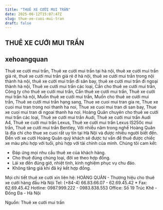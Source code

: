 ```yaml
---
title: "THUÊ XE CƯỚI MUI TRẦN"
date: 2025-06-12T15:07:47Z
slug: thue-xe-cuoi-mui-tran
draft: false
---
```


## THUÊ XE CƯỚI MUI TRẦN

## xehoangquan

Thuê xe cưới mui trần, Thuê xe cưới mui trần tại hà nội, thuê xe cưới mui trần giá rẻ, thuê xe cưới mui trần giá rẻ ở hà nội, thuê xe cưới mui trần trong nội thành hà nội, thuê xe cưới mui trần đi sân bay, thuê xe cưới mui trần đi ngoại thành hà nội, Thuê xe cưới mui trần các loại, Cần cho thuê xe cưới mui trần, Công ty cho thuê xe cưới mui trần, Cần thuê xe cưới mui trần, Thuê xe cưới mui trần hà nội, Muốn thuê xe cưới mui trần, Muốn cho thuê xe cưới mui trần, Thuê xe cưới mui trần hạng sang, Thue xe cuoi mui tran gia re, Thue xe cuoi mui tran trong noi thanh ha noi, Thue xe cuoi mui tran di san bay, Thue xe cuoi mui tran di ngoai thanh ha noi.
Hoàng Quân chuyên cho thuê xe cưới mui trần các loại, Thuê xe cưới mui trần Audi, Thuê xe cưới mui trần Audi A4, Thuê xe cưới mui trần Lexus, Thuê xe cưới mui trần Lexus IS250c mui trần, Thuê xe cưới mui trần Bentley, 
Với nhiều năm trong nghề Hoàng Quân là địa chỉ cho thue xe cuoi rất uy tín tại Hà Nội và được nhiều người biết đến. Đến với xe cưới Hoàng Quân quý khách sẽ được tư vấn để thuê được chiếc xe màu phù hợp với tuổi, phù hợp với tài chính của mình.
Chúng tôi cam kết:
- Đáp ứng mọi nhu cầu thuê xe của khách hàng.
- Cho thuê đúng chủng loại, đời xe theo hợp đồng.
- Lái xe đến đúng giờ, nhiệt tình, kinh nghiệm phục vụ chu đáo.
- Không tăng giá khi đă ký kết hợp đồng. 
 
Mọi chi tiết thuê xe cưới xin liên hệ:
HOÀNG QUÂN - Thương hiệu cho thuê xe cưới hàng đầu Hà Nội 
Tel: (+84-4) 66.83.66.07 - 62.69.45.42 * Fax: 62.69.45.42 Hotline:  0987.999.222 - 0983.838.553
Office: Số 19 Trúc Khê - Đống Đa - Hà Nội
 
Nguồn: Thuê xe cưới mui trần
